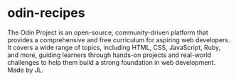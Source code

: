 # odin-recipes
The Odin Project is an open-source, community-driven platform that provides a comprehensive and free curriculum for aspiring web developers. It covers a wide range of topics, including HTML, CSS, JavaScript, Ruby, and more, guiding learners through hands-on projects and real-world challenges to help them build a strong foundation in web development.
Made by JL.